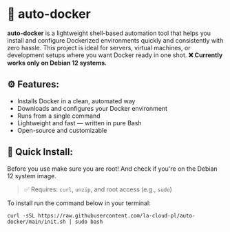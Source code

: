# 🚀 auto-docker
**auto-docker** is a lightweight shell-based automation tool that helps you install and configure Dockerized environments quickly and consistently with zero hassle.
This project is ideal for servers, virtual machines, or development setups where you want Docker ready in one shot.
**❌ Currently works only on Debian 12 systems.**
## ⚙️ Features:
- Installs Docker in a clean, automated way
- Downloads and configures your Docker environment
- Runs from a single command
- Lightweight and fast — written in pure Bash
- Open-source and customizable
## 🧪 Quick Install:
Before you use make sure you are root! And check if you're on the Debian 12 system image.
> ✅ Requires: `curl`, `unzip`, and root access (e.g., `sudo`)

To install run the command below in your terminal:
```
curl -sSL https://raw.githubusercontent.com/la-cloud-pl/auto-docker/main/init.sh | sudo bash
```